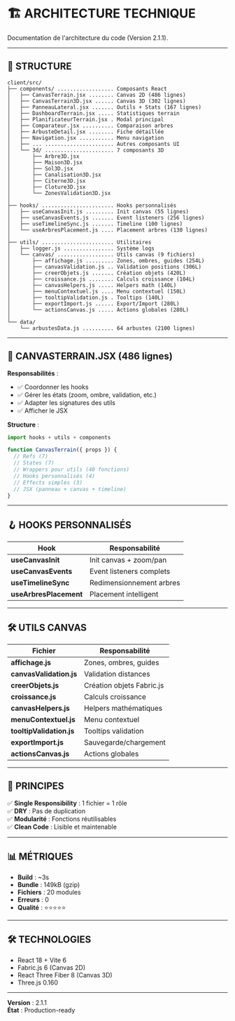 # 🏗️ ARCHITECTURE TECHNIQUE

Documentation de l'architecture du code (Version 2.1.1).

---

## 📁 STRUCTURE

```
client/src/
├── components/ .................. Composants React
│   ├── CanvasTerrain.jsx ........ Canvas 2D (486 lignes)
│   ├── CanvasTerrain3D.jsx ...... Canvas 3D (302 lignes)
│   ├── PanneauLateral.jsx ....... Outils + Stats (167 lignes)
│   ├── DashboardTerrain.jsx ..... Statistiques terrain
│   ├── PlanificateurTerrain.jsx . Modal principal
│   ├── Comparateur.jsx .......... Comparaison arbres
│   ├── ArbusteDetail.jsx ........ Fiche détaillée
│   ├── Navigation.jsx ........... Menu navigation
│   ├── ... ...................... Autres composants UI
│   └── 3d/ ...................... 7 composants 3D
│       ├── Arbre3D.jsx
│       ├── Maison3D.jsx
│       ├── Sol3D.jsx
│       ├── Canalisation3D.jsx
│       ├── Citerne3D.jsx
│       ├── Cloture3D.jsx
│       └── ZonesValidation3D.jsx
│
├── hooks/ ....................... Hooks personnalisés
│   ├── useCanvasInit.js ......... Init canvas (55 lignes)
│   ├── useCanvasEvents.js ....... Event listeners (256 lignes)
│   ├── useTimelineSync.js ....... Timeline (100 lignes)
│   └── useArbresPlacement.js .... Placement arbres (130 lignes)
│
├── utils/ ....................... Utilitaires
│   ├── logger.js ................ Système logs
│   └── canvas/ .................. Utils canvas (9 fichiers)
│       ├── affichage.js ......... Zones, ombres, guides (254L)
│       ├── canvasValidation.js .. Validation positions (306L)
│       ├── creerObjets.js ....... Création objets (420L)
│       ├── croissance.js ........ Calculs croissance (104L)
│       ├── canvasHelpers.js ..... Helpers math (140L)
│       ├── menuContextuel.js .... Menu contextuel (150L)
│       ├── tooltipValidation.js . Tooltips (140L)
│       ├── exportImport.js ...... Export/Import (280L)
│       └── actionsCanvas.js ..... Actions globales (280L)
│
└── data/
    └── arbustesData.js .......... 64 arbustes (2100 lignes)
```

---

## 🧩 CANVASTERRAIN.JSX (486 lignes)

**Responsabilités** :
- ✅ Coordonner les hooks
- ✅ Gérer les états (zoom, ombre, validation, etc.)
- ✅ Adapter les signatures des utils
- ✅ Afficher le JSX

**Structure** :
```javascript
import hooks + utils + components

function CanvasTerrain({ props }) {
  // Refs (7)
  // States (7)
  // Wrappers pour utils (40 fonctions)
  // Hooks personnalisés (4)
  // Effects simples (3)
  // JSX (panneau + canvas + timeline)
}
```

---

## 🪝 HOOKS PERSONNALISÉS

| Hook | Responsabilité |
|------|----------------|
| **useCanvasInit** | Init canvas + zoom/pan |
| **useCanvasEvents** | Event listeners complets |
| **useTimelineSync** | Redimensionnement arbres |
| **useArbresPlacement** | Placement intelligent |

---

## 🛠️ UTILS CANVAS

| Fichier | Responsabilité |
|---------|----------------|
| **affichage.js** | Zones, ombres, guides |
| **canvasValidation.js** | Validation distances |
| **creerObjets.js** | Création objets Fabric.js |
| **croissance.js** | Calculs croissance |
| **canvasHelpers.js** | Helpers mathématiques |
| **menuContextuel.js** | Menu contextuel |
| **tooltipValidation.js** | Tooltips validation |
| **exportImport.js** | Sauvegarde/chargement |
| **actionsCanvas.js** | Actions globales |

---

## 🎯 PRINCIPES

✅ **Single Responsibility** : 1 fichier = 1 rôle  
✅ **DRY** : Pas de duplication  
✅ **Modularité** : Fonctions réutilisables  
✅ **Clean Code** : Lisible et maintenable  

---

## 📊 MÉTRIQUES

- **Build** : ~3s
- **Bundle** : 149kB (gzip)
- **Fichiers** : 20 modules
- **Erreurs** : 0
- **Qualité** : ⭐⭐⭐⭐⭐

---

## 🛠️ TECHNOLOGIES

- React 18 + Vite 6
- Fabric.js 6 (Canvas 2D)
- React Three Fiber 8 (Canvas 3D)
- Three.js 0.160

---

**Version** : 2.1.1  
**État** : Production-ready
